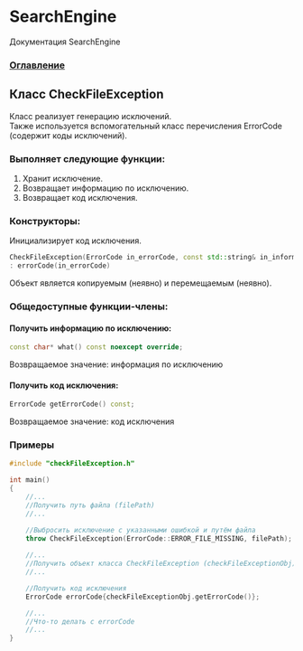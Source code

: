 # SearchEngine
Документация SearchEngine

### [Оглавление](../index.md)

## Класс CheckFileException
Класс реализует генерацию исключений.\
Также используется вспомогательный класс перечисления ErrorCode (содержит коды исключений).
### Выполняет следующие функции:
1. Хранит исключение.
2. Возвращает информацию по исключению.
3. Возвращает код исключения.
### Конструкторы:
Инициализирует код исключения.
```cpp
CheckFileException(ErrorCode in_errorCode, const std::string& in_information = "")
: errorCode(in_errorCode)
```
Объект является копируемым (неявно) и перемещаемым (неявно).
### Общедоступные функции-члены:
#### Получить информацию по исключению:
```cpp
const char* what() const noexcept override;
```
Возвращаемое значение: информация по исключению
#### Получить код исключения:
```cpp
ErrorCode getErrorCode() const;
```
Возвращаемое значение: код исключения
### Примеры
```cpp
#include "сheckFileException.h"

int main()
{
    //...
    //Получить путь файла (filePath)
    //...

    //Выбросить исключение с указанными ошибкой и путём файла
    throw CheckFileException(ErrorCode::ERROR_FILE_MISSING, filePath);
    
    //...
    //Получить объект класса CheckFileException (checkFileExceptionObj)
    //...

    //Получить код исключения
    ErrorCode errorCode{checkFileExceptionObj.getErrorCode()};

    //...
    //Что-то делать с errorCode
    //...
}
```

